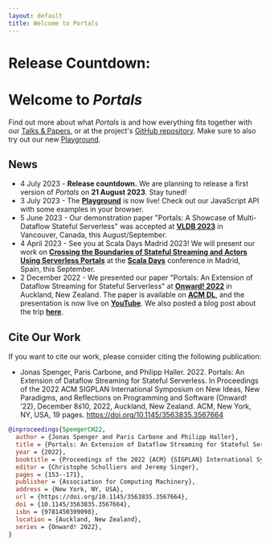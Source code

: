 ```yaml
---
layout: default
title: Welcome to Portals
---
```


# Release Countdown: <span id="countdown"></span>

# Welcome to *Portals*

Find out more about what *Portals* is and how everything fits together with our [Talks & Papers](/talks-&-papers), or at the project's [GitHub repository](https://github.com/portals-project). Make sure to also try out our new [Playground](https://www.portals-project.org/playground/).

## News

* 4 July 2023 - **<span class="portals">Release countdown.</span>** We are planning to release a first version of *Portals* on **<span class="portals">21 August 2023</span>**. Stay tuned!
* 3 July 2023 - The **[Playground](https://www.portals-project.org/playground/)** is now live! Check out our JavaScript API with some examples in your browser.
* 5 June 2023 - Our demonstration paper "Portals: A Showcase of Multi-Dataflow Stateful Serverless" was accepted at **[VLDB 2023](https://vldb.org/2023)** in Vancouver, Canada, this August/September.
* 4 April 2023 - See you at Scala Days Madrid 2023! We will present our work on **[Crossing the Boundaries of Stateful Streaming and Actors Using Serverless Portals](https://scaladays.org/madrid-2023/crossing-the-boundaries-of-stateful-streaming-and-actors-using-serverless-portals)** at the **[Scala Days](https://scaladays.org/)** conference in Madrid, Spain, this September.
* 2 December 2022 - We presented our paper "Portals: An Extension of Dataflow Streaming for Stateful Serverless" at **[Onward! 2022](https://2022.splashcon.org/track/splash-2022-Onward-papers)** in Auckland, New Zealand. The paper is available on **[ACM DL](https://dl.acm.org/doi/abs/10.1145/3563835.3567664)**, and the presentation is now live on **[YouTube](https://www.youtube.com/watch?v=LyLNjtENti4)**. We also posted a blog post about the trip **[here](/blog/onward-splash-22)**.

## Cite Our Work

If you want to cite our work, please consider citing the following publication:

* Jonas Spenger, Paris Carbone, and Philipp Haller. 2022. Portals: An Extension of Dataflow Streaming for Stateful Serverless. In Proceedings of the 2022 ACM SIGPLAN International Symposium on New Ideas, New Paradigms, and Reflections on Programming and Software (Onward! ’22), December 8ś10, 2022, Auckland, New Zealand. ACM, New York, NY, USA, 19 pages. https://doi.org/10.1145/3563835.3567664


<link rel="stylesheet" href="https://cdnjs.cloudflare.com/ajax/libs/highlight.js/10.7.2/styles/stackoverflow-light.min.css" integrity="sha512-cG1IdFxqipi3gqLmksLtuk13C+hBa57a6zpWxMeoY3Q9O6ooFxq50DayCdm0QrDgZjMUn23z/0PMZlgft7Yp5Q==" crossorigin="anonymous" />

<script src="https://cdnjs.cloudflare.com/ajax/libs/highlight.js/10.7.1/highlight.min.js" integrity="sha512-d00ajEME7cZhepRqSIVsQVGDJBdZlfHyQLNC6tZXYKTG7iwcF8nhlFuppanz8hYgXr8VvlfKh4gLC25ud3c90A==" crossorigin="anonymous"></script>
<script>hljs.highlightAll();</script>

```bibtex
@inproceedings{SpengerCH22,
  author = {Jonas Spenger and Paris Carbone and Philipp Haller},
  title = {Portals: An Extension of Dataflow Streaming for Stateful Serverless},
  year = {2022},
  booktitle = {Proceedings of the 2022 {ACM} {SIGPLAN} International Symposium on New Ideas, New Paradigms, and Reflections on Programming and Software, Onward! 2022, Auckland, New Zealand, December 8-10, 2022},
  editor = {Christophe Scholliers and Jeremy Singer},
  pages = {153--171},
  publisher = {Association for Computing Machinery},
  address = {New York, NY, USA},
  url = {https://doi.org/10.1145/3563835.3567664},
  doi = {10.1145/3563835.3567664},
  isbn = {9781450399098},
  location = {Auckland, New Zealand},
  series = {Onward! 2022},
}
```

<!-- release countdown script -->
<script>
let date = new Date("Aug 21, 2023").getTime();
let x = setInterval(function() {
  let now = new Date().getTime();
  let diff = date - now;
  let days = Math.floor(diff / (1000 * 60 * 60 * 24));
  let hours = Math.floor((diff % (1000 * 60 * 60 * 24)) / (1000 * 60 * 60));
  let minutes = Math.floor((diff % (1000 * 60 * 60)) / (1000 * 60));
  let seconds = Math.floor((diff % (1000 * 60)) / 1000);
  document.getElementById("countdown").innerHTML = days + "d " + hours + "h "
  + minutes + "m " + seconds + "s ";
}, 1000);
</script>